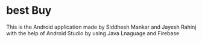 # best Buy
This is the Android application made by Siddhesh Mankar and Jayesh Rahinj with the help of Android Studio by using Java Lnaguage and Firebase 
